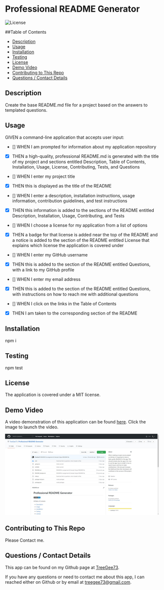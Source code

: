 # Professional README Generator
  ![License](https://img.shields.io/badge/License-MIT-blue)

  ##Table of Contents
  * [Description](#description)
  * [Usage](#usefaq)
  * [Installation](#install)
  * [Testing](#test)
  * [License](#license)
  * [Demo Video](#demo)
  * [Contributing to This Repo](#contributefaq)
  * [Questions / Contact Details](#questions)

  <a name='description'></a>
  ## Description
  Create the base README.md file for a project based on the answers to templated questions.

  <a name='usefaq'></a>
  ## Usage
GIVEN a command-line application that accepts user input:
 - [] WHEN I am prompted for information about my application repository
 - [X] THEN a high-quality, professional README.md is generated with the title of my project and sections entitled Description, Table of Contents, Installation, Usage, License, Contributing, Tests, and Questions
 - [] WHEN I enter my project title
 - [X] THEN this is displayed as the title of the README
 - [] WHEN I enter a description, installation instructions, usage information, contribution guidelines, and test instructions
 - [X] THEN this information is added to the sections of the README entitled Description, Installation, Usage, Contributing, and Tests
 - [] WHEN I choose a license for my application from a list of options
 - [X] THEN a badge for that license is added near the top of the README and a notice is added to the section of the README entitled License that explains which license the application is covered under
 - [] WHEN I enter my GitHub username
 - [X] THEN this is added to the section of the README entitled Questions, with a link to my GitHub profile
 - [] WHEN I enter my email address
 - [X] THEN this is added to the section of the README entitled Questions, with instructions on how to reach me with additional questions
 - [] WHEN I click on the links in the Table of Contents
 - [X] THEN I am taken to the corresponding section of the README

  <a name='install'></a>
  ## Installation
  npm i

  <a name='test'></a>
  ## Testing
  npm test

  <a name='license'></a>
  ## License
  The application is covered under a MIT license.

  <a name='demo'></a>
  ## Demo Video
  A video demonstration of this application can be found [here](https://youtu.be/ySOsC02z56A).
  Click the image to launch the video.

  [![Screeshot](Screenshot.jpg)](https://www.youtube.com/watch?v=ySOsC02z56A "Demo")

  <a name='contributefaq'></a>
  ## Contributing to This Repo
  Please Contact me.

  <a name='questions'></a>
  ## Questions / Contact Details
  This app can be found on my Github page at [TreeGee73](https://github.com/TreeGee73).

  If you have any questions or need to contact me about this app, I can reached either on Github or by email at [treegee73@gmail.com](treegee73@gmail.com).
